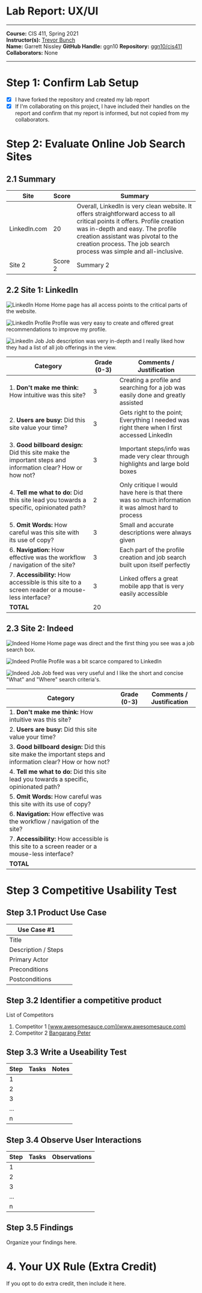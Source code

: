 # Lab Report: UX/UI
___
**Course:** CIS 411, Spring 2021  
**Instructor(s):** [Trevor Bunch](https://github.com/trevordbunch)  
**Name:** Garrett Nissley
**GitHub Handle:** ggn10
**Repository:** [ggn10/cis411  ](https://github.com/ggn10/cis411_lab3_uiux)   
**Collaborators:** None
___

# Step 1: Confirm Lab Setup
- [x] I have forked the repository and created my lab report
- [x] If I'm collaborating on this project, I have included their handles on the report and confirm that my report is informed, but not copied from my collaborators.

# Step 2: Evaluate Online Job Search Sites

## 2.1 Summary
| Site | Score | Summary |
|---|---|---|
| LinkedIn.com | 20 | Overall, LinkedIn is very clean website. It offers straightforward access to all critical points it offers. Profile creation was in-depth and easy. The profile creation assistant was pivotal to the creation process. The job search process was simple and all-inclusive. |
| Site 2 | Score 2 | Summary 2 |

## 2.2 Site 1: LinkedIn

![LinkedIn Home](/ggn10Assets/LinkedInHomeSS.PNG)
Home page has all access points to the critical parts of the website.

![LinkedIn Profile](/ggn10Assets/LinkedInProfileSS.PNG)
Profile was very easy to create and offered great recommendations to improve my profile.

![LinkedIn Job](/ggn10Assets/LinkedInJobSS.PNG)
Job description was very in-depth and I really liked how they had a list of all job offerings in the view.

| Category | Grade (0-3) | Comments / Justification |
|---|---|---|
| 1. **Don't make me think:** How intuitive was this site? | 3 | Creating a profile and searching for a job was easily done and greatly assisted |
| 2. **Users are busy:** Did this site value your time?  | 3 | Gets right to the point; Everything I needed was right there when I first accessed LinkedIn |
| 3. **Good billboard design:** Did this site make the important steps and information clear? How or how not? | 3 | Important steps/info was made very clear through highlights and large bold boxes |
| 4. **Tell me what to do:** Did this site lead you towards a specific, opinionated path? | 2 | Only critique I would have here is that there was so much information it was almost hard to process |
| 5. **Omit Words:** How careful was this site with its use of copy? | 3 | Small and accurate descriptions were always given |
| 6. **Navigation:** How effective was the workflow / navigation of the site? | 3 | Each part of the profile creation and job search built upon itself perfectly |
| 7. **Accessibility:** How accessible is this site to a screen reader or a mouse-less interface? | 3 | Linked offers a great mobile app that is very easily accessible |
| **TOTAL** | 20  |   |

## 2.3 Site 2: Indeed

![Indeed Home](/ggn10Assets/IndeedHomeSS.PNG)
Home page was direct and the first thing you see was a job search box.

![Indeed Profile](/ggn10Assets/IndeedProfileSS.PNG)
Profile was a bit scarce compared to LinkedIn

![Indeed Job](/ggn10Assets/IndeedJobSS.PNG)
Job feed was very useful and I like the short and concise "What" and "Where" search criteria's.

| Category | Grade (0-3) | Comments / Justification |
|---|---|---|
| 1. **Don't make me think:** How intuitive was this site? |   |   |
| 2. **Users are busy:** Did this site value your time?  |   |   |
| 3. **Good billboard design:** Did this site make the important steps and information clear? How or how not? |   |   |
| 4. **Tell me what to do:** Did this site lead you towards a specific, opinionated path? |   |   |
| 5. **Omit Words:** How careful was this site with its use of copy? |   |   |
| 6. **Navigation:** How effective was the workflow / navigation of the site? |   |   |
| 7. **Accessibility:** How accessible is this site to a screen reader or a mouse-less interface? |   |   |
| **TOTAL** |   |   |


# Step 3 Competitive Usability Test

## Step 3.1 Product Use Case

| Use Case #1 | |
|---|---|
| Title | |
| Description / Steps | |
| Primary Actor | |
| Preconditions | |
| Postconditions | |

## Step 3.2 Identifier a competitive product

List of Competitors
1. Competitor 1 [www.awesomesauce.com](www.awesomesauce.com)
2. Competitor 2 [Bangarang Peter](https://www.youtube.com/watch?v=4PNOccSUb1Q)

## Step 3.3 Write a Useability Test

| Step | Tasks | Notes |
|---|---|---|
| 1 |   |   |
| 2 |   |   |
| 3 |   |   |
| ... |   |   |
| n |   |   |

## Step 3.4 Observe User Interactions

| Step | Tasks | Observations |
|---|---|---|
| 1 |   |   |
| 2 |   |   |
| 3 |   |   |
| ... |   |   |
| n |   |   |

## Step 3.5 Findings
Organize your findings here.

# 4. Your UX Rule (Extra Credit)
If you opt to do extra credit, then include it here.